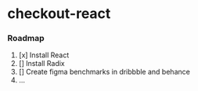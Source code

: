 # checkout-react
### Roadmap
1. [x] Install React
2. [] Install Radix
3. [] Create figma benchmarks in dribbble and behance
4. ...